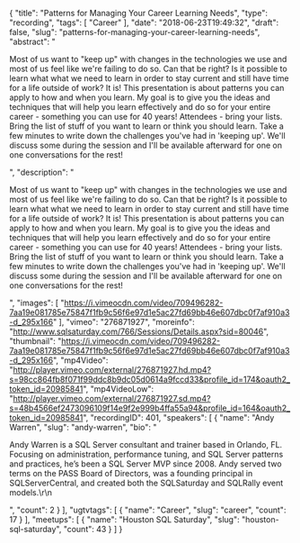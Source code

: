 {
  "title": "Patterns for Managing Your Career Learning Needs",
  "type": "recording",
  "tags": [
    "Career"
  ],
  "date": "2018-06-23T19:49:32",
  "draft": false,
  "slug": "patterns-for-managing-your-career-learning-needs",
  "abstract": "<p>Most of us want to \"keep up\" with changes in the technologies we use and most of us feel like we're failing to do so. Can that be right? Is it possible to learn what what we need to learn in order to stay current and still have time for a life outside of work? It is! This presentation is about patterns you can apply to how and when you learn. My goal is to give you the ideas and techniques that will help you learn effectively and do so for your entire career - something you can use for 40 years! Attendees - bring your lists. Bring the list of stuff of you want to learn or think you should learn. Take a few minutes to write down the challenges you've had in 'keeping up'. We'll discuss some during the session and I'll be available afterward for one on one conversations for the rest!</p>",
  "description": "<p>Most of us want to \"keep up\" with changes in the technologies we use and most of us feel like we're failing to do so. Can that be right? Is it possible to learn what what we need to learn in order to stay current and still have time for a life outside of work? It is! This presentation is about patterns you can apply to how and when you learn. My goal is to give you the ideas and techniques that will help you learn effectively and do so for your entire career - something you can use for 40 years! Attendees - bring your lists. Bring the list of stuff of you want to learn or think you should learn. Take a few minutes to write down the challenges you've had in 'keeping up'. We'll discuss some during the session and I'll be available afterward for one on one conversations for the rest!</p>",
  "images": [
    "https://i.vimeocdn.com/video/709496282-7aa19e081785e75847f1fb9c56f6e97d1e5ac27fd69bb46e607dbc0f7af910a3-d_295x166"
  ],
  "vimeo": "276871927",
  "moreinfo": "http://www.sqlsaturday.com/766/Sessions/Details.aspx?sid=80046",
  "thumbnail": "https://i.vimeocdn.com/video/709496282-7aa19e081785e75847f1fb9c56f6e97d1e5ac27fd69bb46e607dbc0f7af910a3-d_295x166",
  "mp4Video": "http://player.vimeo.com/external/276871927.hd.mp4?s=98cc864fb8f071f99ddc8b9dc05d0614a9fccd33&profile_id=174&oauth2_token_id=20985841",
  "mp4VideoLow": "http://player.vimeo.com/external/276871927.sd.mp4?s=48b4566ef2473096109f14e9f2e999b4ffa55a94&profile_id=164&oauth2_token_id=20985841",
  "recordingID": 401,
  "speakers": [
    {
      "name": "Andy Warren",
      "slug": "andy-warren",
      "bio": "<p>Andy Warren is a SQL Server consultant and trainer based in Orlando, FL. Focusing on administration, performance tuning, and SQL Server patterns and practices, he’s been a SQL Server MVP since 2008. Andy served two terms on the PASS Board of Directors, was a founding principal in SQLServerCentral, and created both the SQLSaturday and SQLRally event models.\r\n</p>",
      "count": 2
    }
  ],
  "ugtvtags": [
    {
      "name": "Career",
      "slug": "career",
      "count": 17
    }
  ],
  "meetups": [
    {
      "name": "Houston SQL Saturday",
      "slug": "houston-sql-saturday",
      "count": 43
    }
  ]
}